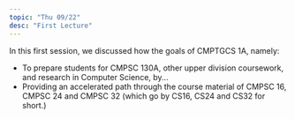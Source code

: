 ```yaml
---
topic: "Thu 09/22"
desc: "First Lecture"
---
```


In this first session, we discussed how the goals of CMPTGCS 1A, namely:

* To prepare students for CMPSC&nbsp;130A, other upper division coursework, and research in Computer Science, by...
* Providing an accelerated path through the course material of CMPSC&nbsp;16, CMPSC&nbsp;24 and CMPSC&nbsp;32 
    (which go by CS16, CS24 and CS32 for short.)


